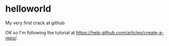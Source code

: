 # helloworld
My very first crack at github

OK so I'm following the tutorial at https://help.github.com/articles/create-a-repo/.
